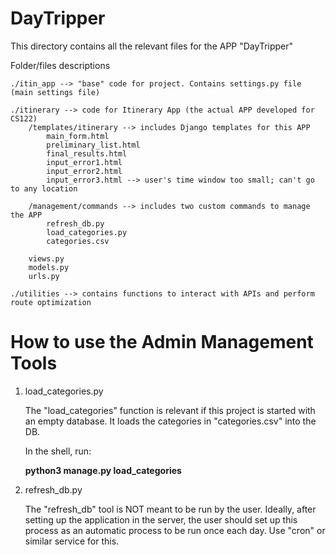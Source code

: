 # DayTripper

This directory contains all the relevant files for the APP "DayTripper"

Folder/files descriptions

    ./itin_app --> "base" code for project. Contains settings.py file (main settings file)

    ./itinerary --> code for Itinerary App (the actual APP developed for CS122)
        /templates/itinerary --> includes Django templates for this APP
            main_form.html
            preliminary_list.html
            final_results.html
            input_error1.html
            input_error2.html
            input_error3.html --> user's time window too small; can't go to any location
            
        /management/commands --> includes two custom commands to manage the APP
            refresh_db.py
            load_categories.py
            categories.csv
        
        views.py
        models.py
        urls.py
    
    ./utilities --> contains functions to interact with APIs and perform route optimization
    
# How to use the Admin Management Tools
1. load_categories.py

    The "load_categories" function is relevant if this project is started with an empty database.
    It loads the categories in "categories.csv" into the DB.

    In the shell, run:
    
    **python3 manage.py load_categories**
        
2. refresh_db.py

    The "refresh_db" tool is NOT meant to be run by the user. Ideally, after setting
    up the application in the server, the user should set up this process as an
    automatic process to be run once each day. Use "cron" or similar service for this.
    